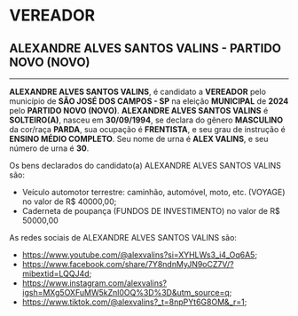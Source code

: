 # VEREADOR
## ALEXANDRE ALVES SANTOS VALINS - PARTIDO NOVO (NOVO)
---
**ALEXANDRE ALVES SANTOS VALINS**, é candidato a **VEREADOR** pelo município de **SÃO JOSÉ DOS CAMPOS - SP** na eleição **MUNICIPAL** de **2024** pelo **PARTIDO NOVO (NOVO)**.
**ALEXANDRE ALVES SANTOS VALINS** é **SOLTEIRO(A)**, nasceu em **30/09/1994**, se declara do gênero **MASCULINO** da cor/raça **PARDA**, sua ocupação é **FRENTISTA**, e seu grau de instrução é **ENSINO MÉDIO COMPLETO**.
Seu nome de urna é **ALEX VALINS**, e seu número de urna é **30**.

Os bens declarados do candidato(a) ALEXANDRE ALVES SANTOS VALINS são: 
- Veículo automotor terrestre: caminhão, automóvel, moto, etc. (VOYAGE) no valor de R$ 40000,00;
- Caderneta de poupança (FUNDOS DE INVESTIMENTO) no valor de R$ 50000,00

As redes sociais de ALEXANDRE ALVES SANTOS VALINS são:
- https://www.youtube.com/@alexvalins?si=XYHLWs3_i4_Oq6A5;
- https://www.facebook.com/share/7Y8ndnMyJN9oCZ7V/?mibextid=LQQJ4d;
- https://www.instagram.com/alexvalins?igsh=MXg5OXFuMW5kZnl0OQ%3D%3D&utm_source=q;
- https://www.tiktok.com/@alexvalins?_t=8npPYt6G8OM&_r=1;